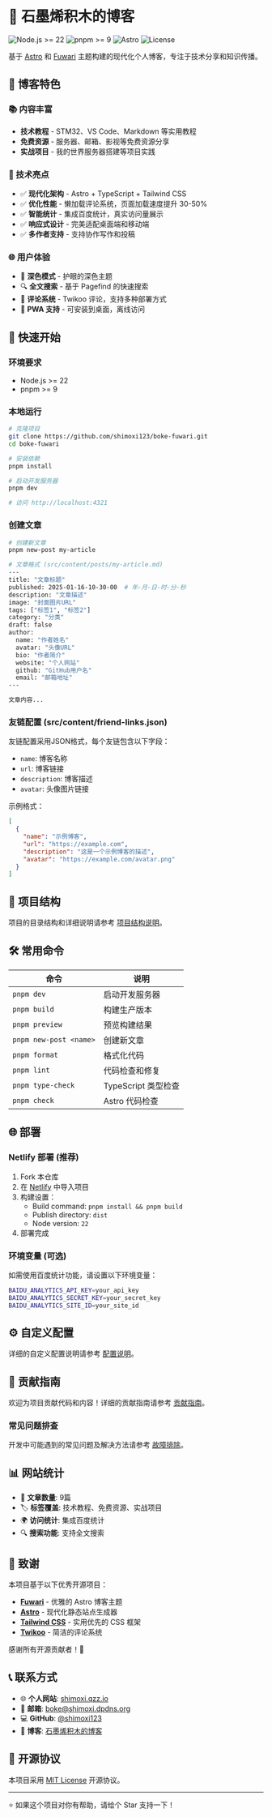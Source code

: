# 🌟 石墨烯积木的博客

![Node.js >= 22](https://img.shields.io/badge/node.js-%3E%3D22-brightgreen) 
![pnpm >= 9](https://img.shields.io/badge/pnpm-%3E%3D9-blue) 
![Astro](https://img.shields.io/badge/Astro-5.12.9-orange)
![License](https://img.shields.io/badge/license-MIT-green)

基于 [Astro](https://astro.build) 和 [Fuwari](https://github.com/saicaca/fuwari) 主题构建的现代化个人博客，专注于技术分享和知识传播。

## 🎯 博客特色

### 📚 内容丰富
- **技术教程** - STM32、VS Code、Markdown 等实用教程
- **免费资源** - 服务器、邮箱、影视等免费资源分享
- **实战项目** - 我的世界服务器搭建等项目实践

### 🚀 技术亮点
- ✅ **现代化架构** - Astro + TypeScript + Tailwind CSS
- ✅ **优化性能** - 懒加载评论系统，页面加载速度提升 30-50%
- ✅ **智能统计** - 集成百度统计，真实访问量展示
- ✅ **响应式设计** - 完美适配桌面端和移动端
- ✅ **多作者支持** - 支持协作写作和投稿

### 🌐 用户体验
- 🌙 **深色模式** - 护眼的深色主题
- 🔍 **全文搜索** - 基于 Pagefind 的快速搜索
- 💬 **评论系统** - Twikoo 评论，支持多种部署方式
- 📱 **PWA 支持** - 可安装到桌面，离线访问

## 🚀 快速开始

### 环境要求
- Node.js >= 22
- pnpm >= 9

### 本地运行
```bash
# 克隆项目
git clone https://github.com/shimoxi123/boke-fuwari.git
cd boke-fuwari

# 安装依赖
pnpm install

# 启动开发服务器
pnpm dev

# 访问 http://localhost:4321
```

### 创建文章
```bash
# 创建新文章
pnpm new-post my-article

# 文章格式 (src/content/posts/my-article.md)
---
title: "文章标题"
published: 2025-01-16-10-30-00  # 年-月-日-时-分-秒
description: "文章描述"
image: "封面图片URL"
tags: ["标签1", "标签2"]
category: "分类"
draft: false
author:
  name: "作者姓名"
  avatar: "头像URL"
  bio: "作者简介"
  website: "个人网站"
  github: "GitHub用户名"
  email: "邮箱地址"
---

文章内容...
```

### 友链配置 (src/content/friend-links.json)
友链配置采用JSON格式，每个友链包含以下字段：
- `name`: 博客名称
- `url`: 博客链接
- `description`: 博客描述
- `avatar`: 头像图片链接

示例格式：
```json
[
  {
    "name": "示例博客",
    "url": "https://example.com",
    "description": "这是一个示例博客的描述",
    "avatar": "https://example.com/avatar.png"
  }
]
```

## 📁 项目结构

项目的目录结构和详细说明请参考 [项目结构说明](./docs/project-structure.md)。

## 🛠️ 常用命令

| 命令 | 说明 |
|------|------|
| `pnpm dev` | 启动开发服务器 |
| `pnpm build` | 构建生产版本 |
| `pnpm preview` | 预览构建结果 |
| `pnpm new-post <name>` | 创建新文章 |
| `pnpm format` | 格式化代码 |
| `pnpm lint` | 代码检查和修复 |
| `pnpm type-check` | TypeScript 类型检查 |
| `pnpm check` | Astro 代码检查 |

## 🌐 部署

### Netlify 部署 (推荐)
1. Fork 本仓库
2. 在 [Netlify](https://app.netlify.com/) 中导入项目
3. 构建设置：
   - Build command: `pnpm install && pnpm build`
   - Publish directory: `dist`
   - Node version: `22`
4. 部署完成

### 环境变量 (可选)
如需使用百度统计功能，请设置以下环境变量：
```bash
BAIDU_ANALYTICS_API_KEY=your_api_key
BAIDU_ANALYTICS_SECRET_KEY=your_secret_key
BAIDU_ANALYTICS_SITE_ID=your_site_id
```

## ⚙️ 自定义配置

详细的自定义配置说明请参考 [配置说明](./docs/configuration.md)。

## 🤝 贡献指南

欢迎为项目贡献代码和内容！详细的贡献指南请参考 [贡献指南](./docs/contributing.md)。

### 常见问题排查

开发中可能遇到的常见问题及解决方法请参考 [故障排除](./docs/troubleshooting.md)。

## 📊 网站统计

- 📝 **文章数量**: 9篇
- 🏷️ **标签覆盖**: 技术教程、免费资源、实战项目
- 🌍 **访问统计**: 集成百度统计
- 🔍 **搜索功能**: 支持全文搜索

## 🙏 致谢

本项目基于以下优秀开源项目：

- **[Fuwari](https://github.com/saicaca/fuwari)** - 优雅的 Astro 博客主题
- **[Astro](https://astro.build)** - 现代化静态站点生成器
- **[Tailwind CSS](https://tailwindcss.com)** - 实用优先的 CSS 框架
- **[Twikoo](https://twikoo.js.org)** - 简洁的评论系统

感谢所有开源贡献者！🎉

## 📞 联系方式

- 🌐 **个人网站**: [shimoxi.qzz.io](https://www.shimoxi.qzz.io)
- 📧 **邮箱**: boke@shimoxi.dpdns.org
- 💻 **GitHub**: [@shimoxi123](https://github.com/shimoxi123)
- 📝 **博客**: [石墨烯积木的博客](https://boke.shimoxi.qzz.io)

## 📄 开源协议

本项目采用 [MIT License](LICENSE) 开源协议。

---

⭐ 如果这个项目对你有帮助，请给个 Star 支持一下！